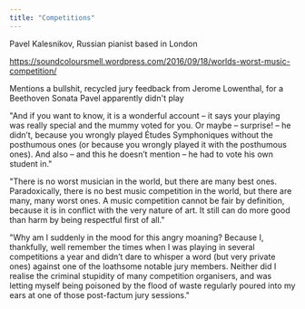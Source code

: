 ```yaml
---
title: "Competitions"
---
```


Pavel Kalesnikov, Russian pianist based in London

https://soundcoloursmell.wordpress.com/2016/09/18/worlds-worst-music-competition/

Mentions a bullshit, recycled jury feedback from Jerome Lowenthal, for a Beethoven Sonata Pavel apparently didn't play

"And if you want to know, it is a wonderful account – it says your playing was really special and the mummy voted for you. Or maybe – surprise! – he didn’t, because you wrongly played Études Symphoniques without the posthumous ones (or because you wrongly played it with the posthumous ones). And also – and this he doesn’t mention – he had to vote his own student in."

"There is no worst musician in the world, but there are many best ones. Paradoxically, there is no best music competition in the world, but there are many, many worst ones. A music competition cannot be fair by definition, because it is in conflict with the very nature of art. It still can do more good than harm by being respectful first of all."

"Why am I suddenly in the mood for this angry moaning? Because I, thankfully, well remember the times when I was playing in several competitions a year and didn’t dare to whisper a word (but very private ones) against one of the loathsome notable jury members. Neither did I realise the criminal stupidity of many competition organisers, and was letting myself being poisoned by the flood of waste regularly poured into my ears at one of those post-factum jury sessions."
